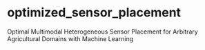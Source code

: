 # optimized_sensor_placement
Optimal Multimodal Heterogeneous Sensor Placement for Arbitrary Agricultural Domains with Machine Learning
